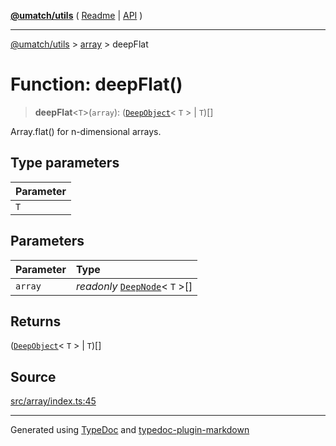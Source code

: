 [**@umatch/utils**](../../README.md) ( [Readme](../../README.md) \| [API](../../API.md) )

---

[@umatch/utils](../../API.md) > [array](../README.md) > deepFlat

# Function: deepFlat()

> **deepFlat**\<`T`\>(`array`): ([`DeepObject`](../../index/type-aliases/type-alias.DeepObject.md)\< `T` \> \| `T`)[]

Array.flat() for n-dimensional arrays.

## Type parameters

| Parameter |
| :-------- |
| `T`       |

## Parameters

| Parameter | Type                                                                                |
| :-------- | :---------------------------------------------------------------------------------- |
| `array`   | _readonly_ [`DeepNode`](../../index/type-aliases/type-alias.DeepNode.md)\< `T` \>[] |

## Returns

([`DeepObject`](../../index/type-aliases/type-alias.DeepObject.md)\< `T` \> \| `T`)[]

## Source

[src/array/index.ts:45](https://github.com/umatch-oficial/utils/blob/1dcf13d/src/array/index.ts#L45)

---

Generated using [TypeDoc](https://typedoc.org/) and [typedoc-plugin-markdown](https://www.npmjs.com/package/typedoc-plugin-markdown)
